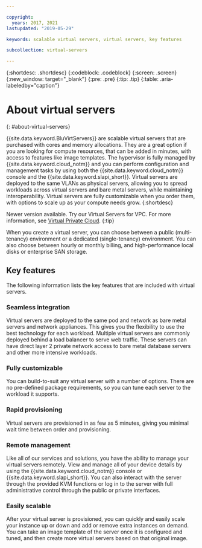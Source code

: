 ```yaml
---

copyright:
  years: 2017, 2021
lastupdated: "2019-05-29"

keywords: scalable virtual servers, virtual servers, key features

subcollection: virtual-servers

---
```


{:shortdesc: .shortdesc}
{:codeblock: .codeblock}
{:screen: .screen}
{:new_window: target="_blank"}
{:pre: .pre}
{:tip: .tip}
{:table: .aria-labeledby="caption"}

# About virtual servers
{: #about-virtual-servers}

{{site.data.keyword.BluVirtServers}} are scalable virtual servers that are purchased with cores and memory allocations. They are a great option if you are looking for compute resources, that can be added in minutes, with access to features like image templates. The hypervisor is fully managed by {{site.data.keyword.cloud_notm}} and you can perform configuration and management tasks by using both the {{site.data.keyword.cloud_notm}} console and the {{site.data.keyword.slapi_short}}. Virtual servers are deployed to the same VLANs as physical servers, allowing you to spread workloads across virtual servers and bare metal servers, while maintaining interoperability. Virtual servers are fully customizable when you order them, with options to scale up as your compute needs grow.
{:shortdesc}

Newer version available. Try our Virtual Servers for VPC. For more information, see [Virtual Private Cloud](/docs/vpc?topic=vpc-getting-started).
{:tip}

When you create a virtual server, you can choose between a public (multi-tenancy) environment or a dedicated (single-tenancy) environment. You can also choose between hourly or monthly billing, and high-performance local disks or enterprise SAN storage.

## Key features
The following information lists the key features that are included with virtual servers.

### Seamless integration
Virtual servers are deployed to the same pod and network as bare metal servers and network appliances. This gives you the flexibility to use the best technology for each workload. Multiple virtual servers are commonly deployed behind a load balancer to serve web traffic. These servers can have direct layer 2 private network access to bare metal database servers and other more intensive workloads.

### Fully customizable
You can build-to-suit any virtual server with a number of options. There are no pre-defined package requirements, so you can tune each server to the workload it supports.

### Rapid provisioning
Virtual servers are provisioned in as few as 5 minutes, giving you minimal wait time between order and provisioning.

### Remote management
Like all of our services and solutions, you have the ability to manage your virtual servers remotely. View and manage all of your device details by using the {{site.data.keyword.cloud_notm}} console or {{site.data.keyword.slapi_short}}. You can also interact with the server through the provided KVM functions or log in to the server with full administrative control through the public or private interfaces.

### Easily scalable
After your virtual server is provisioned, you can quickly and easily scale your instance up or down and add or remove extra instances on demand. You can take an image template of the server once it is configured and tuned, and then create more virtual servers based on that original image.
